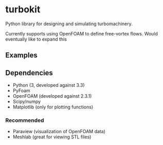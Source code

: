 # turbokit

Python library for designing and simulating turbomachinery.

Currently supports using OpenFOAM to define free-vortex flows.  Would eventually
like to expand this 

## Examples

## Dependencies
- Python (3, developed against 3.3)
- PyFoam
- OpenFOAM (developed against 2.3.1)
- Scipy/numpy
- Matplotlib (only for plotting functions)

### Recommended
- Paraview (visualization of OpenFOAM data)
- Meshlab (great for viewing STL files)
